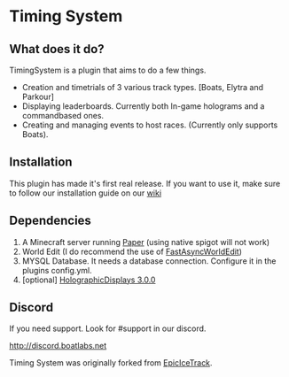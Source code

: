 # Timing System


## What does it do?
TimingSystem is a plugin that aims to do a few things.
* Creation and timetrials of 3 various track types. [Boats, Elytra and Parkour]
* Displaying leaderboards. Currently both In-game holograms and a commandbased ones.
* Creating and managing events to host races. (Currently only supports Boats).

## Installation
This plugin has made it's first real release. If you want to use it, make sure to follow our installation guide on our [wiki](https://github.com/Makkuusen/TimingSystem/wiki/Installing-the-plugin) 

## Dependencies
1. A Minecraft server running [Paper](https://papermc.io) (using native spigot will not work)
1. World Edit (I do recommend the use of [FastAsyncWorldEdit](https://www.spigotmc.org/resources/fastasyncworldedit.13932/))
1. MYSQL Database. It needs a database connection. Configure it in the plugins config.yml.
1. [optional] [HolographicDisplays 3.0.0](https://dev.bukkit.org/projects/holographic-displays/files/4056176/download)

## Discord
If you need support. Look for #support in our discord.

http://discord.boatlabs.net

Timing System was originally forked from [EpicIceTrack](https://github.com/JustBru00/NetherCubeParkour).
